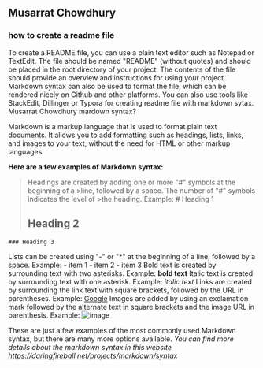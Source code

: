 ## Musarrat Chowdhury
### how to create a readme file

To create a README file, you can use a plain text editor such as Notepad or TextEdit. The file should be named "README" (without quotes) and should be placed in the root directory of your project. The contents of the file should provide an overview and instructions for using your project. Markdown syntax can also be used to format the file, which can be rendered nicely on Github and other platforms. You can also use tools like StackEdit, Dillinger or Typora for creating readme file with markdown sytax.
Musarrat Chowdhury
mardown syntax?

Markdown is a markup language that is used to format plain text documents. It allows you to add formatting such as headings, lists, links, and images to your text, without the need for HTML or other markup languages.

**Here are a few examples of Markdown syntax:**

>Headings are created by adding one or more "#" symbols at the beginning of a >line, followed by a space. The number of "#" symbols indicates the level of >the heading.
>    Example: # Heading 1
>    ## Heading 2
    ### Heading 3
Lists can be created using "-" or "*" at the beginning of a line, followed by a space.
    Example:
        - item 1
        - item 2
        - item 3
Bold text is created by surrounding text with two asterisks.
    Example: **bold text**
Italic text is created by surrounding text with one asterisk.
    Example: *italic text*
Links are created by surrounding the link text with square brackets, followed by the URL in parentheses.
    Example: [Google](https://www.google.com)
Images are added by using an exclamation mark followed by the alternate text in square brackets and the image URL in parenthesis.
    Example: ![image](https://example.com/image.jpg)

These are just a few examples of the most commonly used Markdown syntax, but there are many more options available.
*You can find more details about the markdown syntax in this website https://daringfireball.net/projects/markdown/syntax*